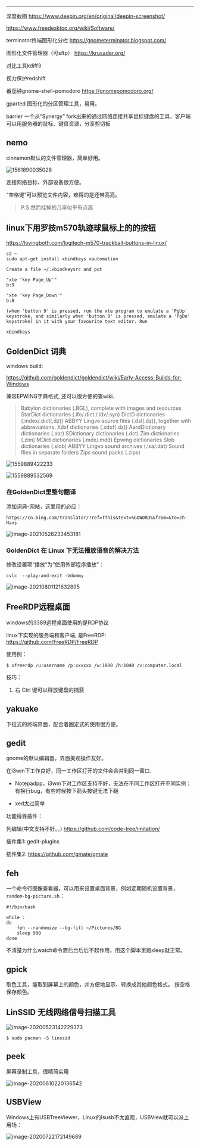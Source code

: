 

---

深度截图
https://www.deepin.org/en/original/deepin-screenshot/

https://www.freedesktop.org/wiki/Software/

terminator终端图形化分栏
https://gnometerminator.blogspot.com/

图形化文件管理器（可sftp）
https://krusader.org/

对比工具kdiff3

视力保护redshift

番茄钟gnome-shell-pomodoro   https://gnomepomodoro.org/

gparted 图形化的分区管理工具，易用。

barrier   一个从“Synergy” fork出来的通过网络连接共享鼠标键盘的工具，客户端可以用服务器的鼠标、键盘资源，分享剪切板

## nemo

cinnamon默认的文件管理器，简单好用。

![1561890035028](_assets/图形桌面相关工具/1561890035028.png)

连接网络目标、外部设备很方便。

“空格键”可以预览文件内容，难得的是还带高亮。

> P.S 然而挂掉的几率似乎有点高

## linux下用罗技m570轨迹球鼠标上的的按钮

https://lovingboth.com/logitech-m570-trackball-buttons-in-linux/

```
cd ~
sudo apt-get install xbindkeys xautomation

Create a file ~/.xbindkeysrc and put

"xte 'key Page_Up'"
b:9

"xte 'key Page_Down'"
b:8

(when 'button 9' is pressed, run the xte program to emulate a 'PgUp' keystroke, and similarly when 'button 8' is pressed, emulate a 'PgDn' keystroke) in it with your favourite text editor. Run

xbindkeys
```

## GoldenDict 词典

windows build:

https://github.com/goldendict/goldendict/wiki/Early-Access-Builds-for-Windows

兼容EPWING字典格式, 还可以很方便的查wiki.

> Babylon dictionaries (.BGL), complete with images and resources
> StarDict dictionaries (.ifo/.dict./.idx/.syn)
> DictD dictionaries (.index/.dict(.dz))
> ABBYY Lingvo source files (.dsl(.dz)), together with abbreviations.
> Xdxf dictionaries (.xdxf(.dz))
> AardDictionary dictionaries (.aar)
> SDictionary dictionaries (.dct)
> Zim dictionaries (.zim)
> MDict dictionaries (.mdx/.mdd)
> Epwing dictionaries
> Slob dictionaries (.slob)
> ABBYY Lingvo sound archives (.lsa/.dat)
> Sound files in separate folders
> Zips sound packs (.zips) 

![1559889422233](_assets/图形桌面相关工具/1559889422233.png)

![1559889532569](_assets/图形桌面相关工具/1559889532569.png)

### 在GoldenDict里整句翻译

添加词典-网站，这里用的必应：

```
https://cn.bing.com/translator/?ref=TThis&text=%GDWORD%&from=&to=zh-Hans
```

![image-20210528233453181](_assets/图形桌面相关工具/image-20210528233453181.png)

### GoldenDict 在 Linux 下无法播放语音的解决方法

修改设置项“播放”为“使用外部程序播放”：

```
cvlc  --play-and-exit -Vdummy
```

![image-20210801121632895](_assets/图形桌面相关工具/image-20210801121632895.png)



##  FreeRDP远程桌面

windows的3389远程桌面使用的是RDP协议

linux下实现的服务端和客户端, 是FreeRDP: <https://github.com/FreeRDP/FreeRDP>

使用例：

```
$ xfreerdp /u:username /p:xxxxxx /w:1900 /h:1040 /v:computer.local
```

技巧：

1. 右 Ctrl 键可以释放键盘的捕获

## yakuake

下拉式的终端界面，配合着固定式的使用很方便。



## gedit

gnome的默认编辑器，界面美观操作友好。

在i3wm下工作良好，同一工作区打开的文件会合并到同一窗口.

* Notepadpp，i3wm下对工作区支持不好，无法在不同工作区打开不同实例；有换行bug，有些时候按下箭头按键无法下翻

* xed太过简单

功能得靠插件：

列编辑(中文支持不好。。) https://github.com/code-tree/imitation/

插件集1: gedit-plugins

插件集2: https://github.com/gmate/gmate

## feh

一个命令行图像查看器，可以用来设置桌面背景，例如定期随机设置背景，`random-bg-picture.sh`：

```
#!/bin/bash

while :
do
	feh --randomize --bg-fill ~/Pictures/BG
	sleep 900
done
```

不清楚为什么watch命令置后台后后不起作用，用这个脚本里跑sleep就正常。

## gpick

取色工具，能取到屏幕上的颜色，并方便地显示、转换成其他颜色格式。
按空格保存颜色。

## LinSSID 无线网络信号扫描工具

![image-20200523142229373](_assets/%E5%9B%BE%E5%BD%A2%E6%A1%8C%E9%9D%A2%E7%9B%B8%E5%85%B3%E5%B7%A5%E5%85%B7/image-20200523142229373.png)



```
$ sudo pacman -S linssid
```

## peek

屏幕录制工具，很精简实用

![image-20200610220136542](_assets/%E5%9B%BE%E5%BD%A2%E6%A1%8C%E9%9D%A2%E7%9B%B8%E5%85%B3%E5%B7%A5%E5%85%B7/image-20200610220136542.png)

## USBView

Windows上有USBTreeViewer，Linux的lsusb不太直观，USBView就可以派上用场：

![image-20200722172149689](_assets/%E5%9B%BE%E5%BD%A2%E6%A1%8C%E9%9D%A2%E7%9B%B8%E5%85%B3%E5%B7%A5%E5%85%B7/image-20200722172149689.png)